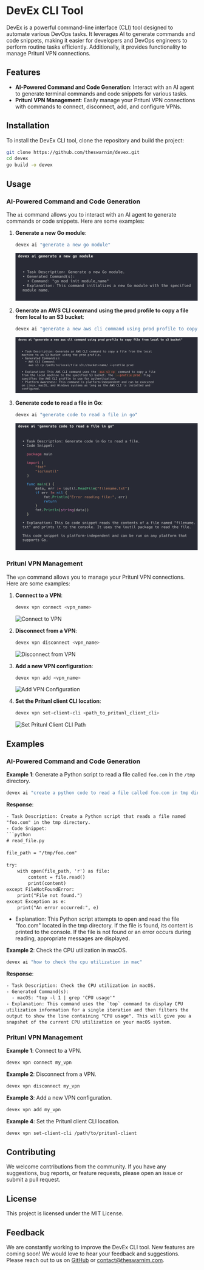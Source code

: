 # DevEx CLI Tool

DevEx is a powerful command-line interface (CLI) tool designed to automate various DevOps tasks. It leverages AI to generate commands and code snippets, making it easier for developers and DevOps engineers to perform routine tasks efficiently. Additionally, it provides functionality to manage Pritunl VPN connections.

## Features

- **AI-Powered Command and Code Generation**: Interact with an AI agent to generate terminal commands and code snippets for various tasks.
- **Pritunl VPN Management**: Easily manage your Pritunl VPN connections with commands to connect, disconnect, add, and configure VPNs.

## Installation

To install the DevEx CLI tool, clone the repository and build the project:

```bash
git clone https://github.com/theswarnim/devex.git
cd devex
go build -o devex
```

## Usage

### AI-Powered Command and Code Generation

The `ai` command allows you to interact with an AI agent to generate commands or code snippets. Here are some examples:

1. **Generate a new Go module**:
    ```bash
    devex ai "generate a new go module"
    ```
    ![Generate Go Module](artifacts/ai-new-go-module.png)

2. **Generate an AWS CLI command using the prod profile to copy a file from local to an S3 bucket**:
    ```bash
    devex ai "generate a new aws cli command using prod profile to copy file from local to s3 bucket"
    ```
    ![Generate AWS CLI Command](artifacts/ai-new-cli-command-copy-file-s3-bucket.png)

3. **Generate code to read a file in Go**:
    ```bash
    devex ai "generate code to read a file in go"
    ```
    ![Generate Go Code](artifacts/ai-generate-code-to-read-a-file-in-go.png)

### Pritunl VPN Management

The `vpn` command allows you to manage your Pritunl VPN connections. Here are some examples:

1. **Connect to a VPN**:
    ```bash
    devex vpn connect <vpn_name>
    ```
    ![Connect to VPN](artifacts/connect_vpn.png)

2. **Disconnect from a VPN**:
    ```bash
    devex vpn disconnect <vpn_name>
    ```
    ![Disconnect from VPN](artifacts/disconnect_vpn.png)

3. **Add a new VPN configuration**:
    ```bash
    devex vpn add <vpn_name>
    ```
    ![Add VPN Configuration](artifacts/add_vpn.png)

4. **Set the Pritunl client CLI location**:
    ```bash
    devex vpn set-client-cli <path_to_pritunl_client_cli>
    ```
    ![Set Pritunl Client CLI Path](artifacts/set_client_cli_path.png)

## Examples

### AI-Powered Command and Code Generation

**Example 1**: Generate a Python script to read a file called `foo.com` in the `/tmp` directory.

```bash
devex ai "create a python code to read a file called foo.com in tmp directory"
```

**Response**:
```
- Task Description: Create a Python script that reads a file named "foo.com" in the tmp directory.
- Code Snippet:
```python
# read_file.py

file_path = "/tmp/foo.com"

try:
    with open(file_path, 'r') as file:
        content = file.read()
        print(content)
except FileNotFoundError:
    print("File not found.")
except Exception as e:
    print("An error occurred:", e)
```
- Explanation: This Python script attempts to open and read the file "foo.com" located in the tmp directory. If the file is found, its content is printed to the console. If the file is not found or an error occurs during reading, appropriate messages are displayed.

**Example 2**: Check the CPU utilization in macOS.

```bash
devex ai "how to check the cpu utilization in mac"
```

**Response**:
```
- Task Description: Check the CPU utilization in macOS.
- Generated Command(s):
  - macOS: "top -l 1 | grep 'CPU usage'"
- Explanation: This command uses the `top` command to display CPU utilization information for a single iteration and then filters the output to show the line containing "CPU usage". This will give you a snapshot of the current CPU utilization on your macOS system.
```

### Pritunl VPN Management

**Example 1**: Connect to a VPN.

```bash
devex vpn connect my_vpn
```

**Example 2**: Disconnect from a VPN.

```bash
devex vpn disconnect my_vpn
```

**Example 3**: Add a new VPN configuration.

```bash
devex vpn add my_vpn
```

**Example 4**: Set the Pritunl client CLI location.

```bash
devex vpn set-client-cli /path/to/pritunl-client
```

## Contributing

We welcome contributions from the community. If you have any suggestions, bug reports, or feature requests, please open an issue or submit a pull request.

## License

This project is licensed under the MIT License.

## Feedback

We are constantly working to improve the DevEx CLI tool. New features are coming soon! We would love to hear your feedback and suggestions. Please reach out to us on [GitHub](https://github.com/theswarnim/devex) or [contact@theswarnim.com](mailto:contact@theswarnim.com).
